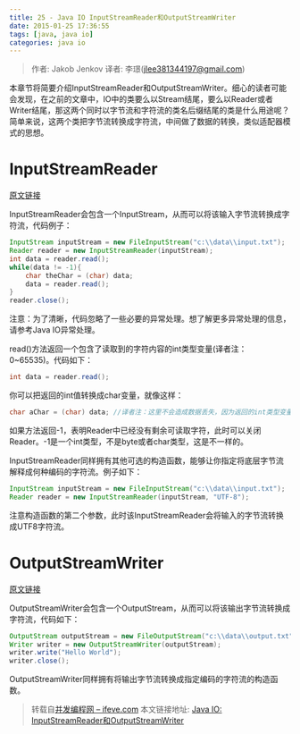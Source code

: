 ```yaml
---
title: 25 - Java IO InputStreamReader和OutputStreamWriter
date: 2015-01-25 17:36:55
tags: [java, java io]
categories: java io
---
```


> 作者: Jakob Jenkov 译者: 李璟(jlee381344197@gmail.com)

本章节将简要介绍InputStreamReader和OutputStreamWriter。细心的读者可能会发现，在之前的文章中，IO中的类要么以Stream结尾，要么以Reader或者Writer结尾，那这两个同时以字节流和字符流的类名后缀结尾的类是什么用途呢？简单来说，这两个类把字节流转换成字符流，中间做了数据的转换，类似适配器模式的思想。


# InputStreamReader
[原文链接](http://tutorials.jenkov.com/java-io/inputstreamreader.html)

InputStreamReader会包含一个InputStream，从而可以将该输入字节流转换成字符流，代码例子：

``` java
InputStream inputStream = new FileInputStream("c:\\data\\input.txt");
Reader reader = new InputStreamReader(inputStream);
int data = reader.read();
while(data != -1){
    char theChar = (char) data;
    data = reader.read();
}
reader.close();
```

注意：为了清晰，代码忽略了一些必要的异常处理。想了解更多异常处理的信息，请参考Java IO异常处理。

read()方法返回一个包含了读取到的字符内容的int类型变量(译者注：0~65535)。代码如下：

``` java
int data = reader.read();
```

你可以把返回的int值转换成char变量，就像这样：

``` java
char aChar = (char) data; //译者注：这里不会造成数据丢失，因为返回的int类型变量data只有低16位有数据，高16位没有数据
```

如果方法返回-1，表明Reader中已经没有剩余可读取字符，此时可以关闭Reader。-1是一个int类型，不是byte或者char类型，这是不一样的。

InputStreamReader同样拥有其他可选的构造函数，能够让你指定将底层字节流解释成何种编码的字符流。例子如下：

``` java
InputStream inputStream = new FileInputStream("c:\\data\\input.txt");
Reader reader = new InputStreamReader(inputStream, "UTF-8");
```

注意构造函数的第二个参数，此时该InputStreamReader会将输入的字节流转换成UTF8字符流。

# OutputStreamWriter
[原文链接](http://tutorials.jenkov.com/java-io/outputstreamwriter.html)

OutputStreamWriter会包含一个OutputStream，从而可以将该输出字节流转换成字符流，代码如下：

``` java
OutputStream outputStream = new FileOutputStream("c:\\data\\output.txt");
Writer writer = new OutputStreamWriter(outputStream);
writer.write("Hello World");
writer.close();
```

OutputStreamWriter同样拥有将输出字节流转换成指定编码的字符流的构造函数。

> 转载自[并发编程网 – ifeve.com](http://ifeve.com/) 本文链接地址: [Java IO: InputStreamReader和OutputStreamWriter](http://ifeve.com/java-io-inputstreamreader%E5%92%8Coutputstreamwriter/)
